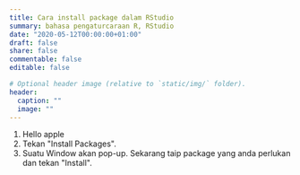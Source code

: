 ```yaml
---
title: Cara install package dalam RStudio
summary: bahasa pengaturcaraan R, RStudio
date: "2020-05-12T00:00:00+01:00"
draft: false
share: false
commentable: false
editable: false

# Optional header image (relative to `static/img/` folder).
header:
  caption: ""
  image: ""
---
```


1. Hello apple
2. Tekan "Install Packages".
3. Suatu Window akan pop-up. Sekarang taip package yang anda perlukan dan tekan "Install".
